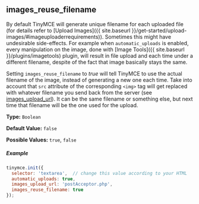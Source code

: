 ## images_reuse_filename

By default TinyMCE will generate unique filename for each uploaded file (for details refer to [Upload Images]({{ site.baseurl }}/get-started/upload-images/#imageuploaderrequirements)). Sometimes this might have undesirable side-effects. For example when `automatic_uploads` is enabled, every manipulation on the image, done with [Image Tools]({{ site.baseurl }}/plugins/imagetools) plugin, will result in file upload and each time under a different filename, despite of the fact that image basically stays the same.

Setting `images_reuse_filename` to *true* will tell TinyMCE to use the actual filename of the image, instead of generating a new one each time. Take into account that `src` attribute of the corresponding `<img>` tag will get replaced with whatever filename you send back from the server (see [images_upload_url](#images_upload_url)). It can be the same filename or something else, but next time that filename will be the one used for the upload.

**Type:** `Boolean`

**Default Value:** `false`

**Possible Values:** `true`, `false`

##### Example

```js
tinymce.init({
  selector: 'textarea',  // change this value according to your HTML
  automatic_uploads: true,
  images_upload_url: 'postAcceptor.php',
  images_reuse_filename: true
});
```